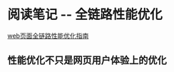 # 阅读笔记 -- 全链路性能优化

[web页面全链路性能优化指南](https://mp.weixin.qq.com/s/wJxj5QbOHwH9cKmqU5eSQw)

## 性能优化不只是网页用户体验上的优化


## 